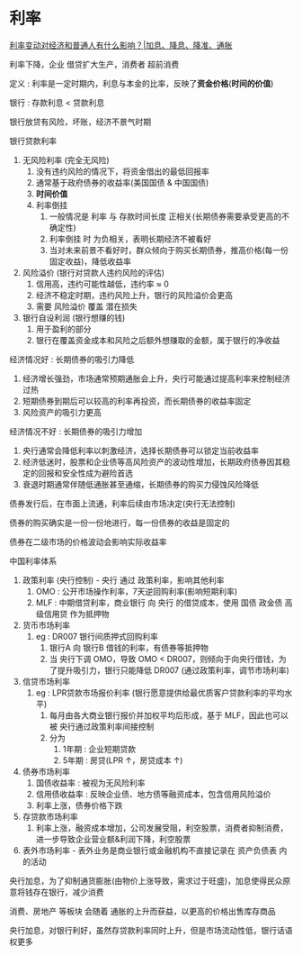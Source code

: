 # 利率

[利率变动对经济和普通人有什么影响？|加息、降息、降准、通胀](https://www.bilibili.com/video/BV1L94y1s7vu)

利率下降，企业 借贷扩大生产，消费者 超前消费

定义 : 利率是一定时期内，利息与本金的比率，反映了**资金价格**(**时间的价值**)

银行 : 存款利息 < 贷款利息

银行放贷有风险，坏账，经济不景气时期

银行贷款利率
1. 无风险利率 (完全无风险)
   1. 没有违约风险的情况下，将资金借出的最低回报率
   2. 通常基于政府债券的收益率(美国国债 & 中国国债)
   3. **时间价值**
   4. 利率倒挂
      1. 一般情况是 利率 与 存款时间长度 正相关(长期债券需要承受更高的不确定性)
      2. 利率倒挂 时 为负相关，表明长期经济不被看好
      3. 当对未来前景不看好时，群众倾向于购买长期债券，推高价格(每一份固定收益)，降低收益率
2. 风险溢价 (银行对贷款人违约风险的评估)
   1. 信用高，违约可能性越低，违约率 ≈ 0
   2. 经济不稳定时期，违约风险上升，银行的风险溢价会更高
   3. 需要 风险溢价 覆盖 潜在损失
3. 银行自设利润 (银行想赚的钱)
   1. 用于盈利的部分
   2. 银行在覆盖资金成本和风险之后额外想赚取的金额，属于银行的净收益

经济情况好 : 长期债券的吸引力降低
1. 经济增长强劲，市场通常预期通胀会上升，央行可能通过提高利率来控制经济过热
2. 短期债券到期后可以较高的利率再投资，而长期债券的收益率固定
3. 风险资产的吸引力更高

经济情况不好 : 长期债券的吸引力增加
1. 央行通常会降低利率以刺激经济，选择长期债券可以锁定当前收益率
2. 经济低迷时，股票和企业债等高风险资产的波动性增加，长期政府债券因其稳定的回报和安全性成为避险首选
3. 衰退时期通常伴随低通胀甚至通缩，长期债券的购买力侵蚀风险降低



债券发行后，在市面上流通，利率后续由市场决定(央行无法控制)

债券的购买确实是一份一份地进行，每一份债券的收益是固定的

债券在二级市场的价格波动会影响实际收益率


中国利率体系
1. 政策利率 (央行控制) - 央行 通过 政策利率，影响其他利率
   1. OMO : 公开市场操作利率，7天逆回购利率(影响短期利率)
   2. MLF : 中期借贷利率，商业银行 向 央行 的借贷成本，使用 国债 政金债 高级信用贷 作为抵押物
2. 货币市场利率
   1. eg : DR007 银行间质押式回购利率
      1. 银行A 向 银行B 借钱的利率，有债券等抵押物
      2. 当 央行下调 OMO，导致 OMO < DR007，则倾向于向央行借钱，为了提升吸引力，银行只能降低 DR007 (通过政策利率，调节市场利率)
3. 信贷市场利率
   1. eg : LPR贷款市场报价利率 (银行愿意提供给最优质客户贷款利率的平均水平)
      1. 每月由各大商业银行报价并加权平均后形成，基于 MLF，因此也可以被 央行通过政策利率间接控制
      2. 分为
         1. 1年期 : 企业短期贷款
         2. 5年期 : 房贷(LPR ↑，房贷成本 ↑)
4. 债券市场利率
   1. 国债收益率 : 被视为无风险利率
   2. 信用债收益率 : 反映企业债、地方债等融资成本，包含信用风险溢价
   3. 利率上涨，债券价格下跌
5. 存贷款市场利率
   1. 利率上涨，融资成本增加，公司发展受阻，利空股票，消费者抑制消费，进一步导致企业营业额&利润下降，利空股票
6. 表外市场利率 - 表外业务是商业银行或金融机构不直接记录在 资产负债表 内的活动

央行加息，为了抑制通货膨胀(由物价上涨导致，需求过于旺盛)，加息使得民众原意将钱存在银行，减少消费

消费、房地产 等板块 会随着 通胀的上升而获益，以更高的价格出售库存商品

央行加息，对银行利好，虽然存贷款利率同时上升，但是市场流动性低，银行话语权更多

